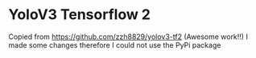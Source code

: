 # YoloV3 Tensorflow 2

Copied from https://github.com/zzh8829/yolov3-tf2 (Awesome work!!)
I made some changes therefore I could not use the PyPi package
